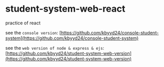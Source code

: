 # student-system-web-react
practice of react

see the `console version`: [https://github.com/kbyyd24/console-student-system](https://github.com/kbyyd24/console-student-system)

see the `web version of node & express & ejs`: [https://github.com/kbyyd24/student-system-web-version](https://github.com/kbyyd24/student-system-web-version)
